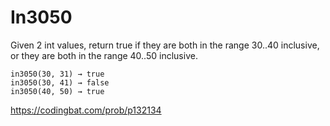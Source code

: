 # In3050

Given 2 int values, return true if they are both in the range 30..40 inclusive, or they are both in the range 40..50 inclusive.
```
in3050(30, 31) → true
in3050(30, 41) → false
in3050(40, 50) → true
```
https://codingbat.com/prob/p132134